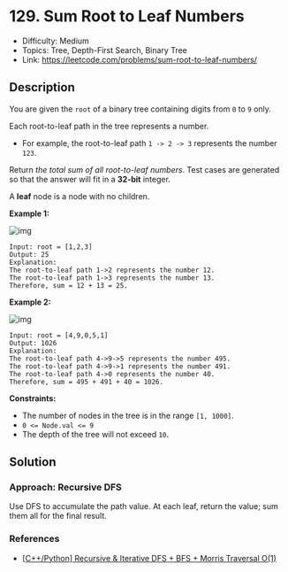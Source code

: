 # 129. Sum Root to Leaf Numbers

- Difficulty: Medium
- Topics: Tree, Depth-First Search, Binary Tree
- Link: https://leetcode.com/problems/sum-root-to-leaf-numbers/

## Description

You are given the `root` of a binary tree containing digits from `0` to `9` only.

Each root-to-leaf path in the tree represents a number.

- For example, the root-to-leaf path `1 -> 2 -> 3` represents the number `123`.

Return _the total sum of all root-to-leaf numbers_. Test cases are generated so that the answer will fit in a **32-bit** integer.

A **leaf** node is a node with no children.

**Example 1:**

![img](https://assets.leetcode.com/uploads/2021/02/19/num1tree.jpg)

```
Input: root = [1,2,3]
Output: 25
Explanation:
The root-to-leaf path 1->2 represents the number 12.
The root-to-leaf path 1->3 represents the number 13.
Therefore, sum = 12 + 13 = 25.
```

**Example 2:**

![img](https://assets.leetcode.com/uploads/2021/02/19/num2tree.jpg)

```
Input: root = [4,9,0,5,1]
Output: 1026
Explanation:
The root-to-leaf path 4->9->5 represents the number 495.
The root-to-leaf path 4->9->1 represents the number 491.
The root-to-leaf path 4->0 represents the number 40.
Therefore, sum = 495 + 491 + 40 = 1026.
```

**Constraints:**

- The number of nodes in the tree is in the range `[1, 1000]`.
- `0 <= Node.val <= 9`
- The depth of the tree will not exceed `10`.

## Solution

### Approach: Recursive DFS

Use DFS to accumulate the path value. At each leaf, return the value; sum them all for the final result.

### References

- [[C++/Python] Recursive & Iterative DFS + BFS + Morris Traversal O(1)](https://leetcode.com/problems/sum-root-to-leaf-numbers/solutions/1556417/C++Python-Recursive-and-Iterative-DFS-+-BFS-+-Morris-Traversal-O/)
